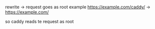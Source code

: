 rewrite -> request goes as root 
example 
https://example.com/caddy/ -> https://example.com/

so caddy reads te request as root